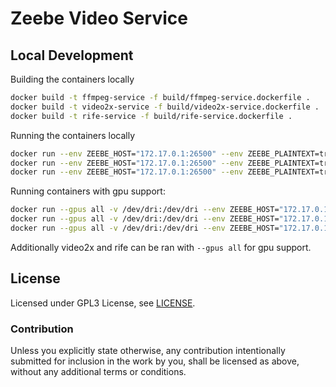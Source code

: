# Zeebe Video Service

## Local Development

Building the containers locally
```bash
docker build -t ffmpeg-service -f build/ffmpeg-service.dockerfile .
docker build -t video2x-service -f build/video2x-service.dockerfile .
docker build -t rife-service -f build/rife-service.dockerfile .
```

Running the containers locally
```bash
docker run --env ZEEBE_HOST="172.17.0.1:26500" --env ZEEBE_PLAINTEXT=true ffmpeg-service
docker run --env ZEEBE_HOST="172.17.0.1:26500" --env ZEEBE_PLAINTEXT=true video2x-service
docker run --env ZEEBE_HOST="172.17.0.1:26500" --env ZEEBE_PLAINTEXT=true rife-service
```

Running containers with gpu support:
```bash
docker run --gpus all -v /dev/dri:/dev/dri --env ZEEBE_HOST="172.17.0.1:26500" --env ZEEBE_PLAINTEXT=true ffmpeg-service
docker run --gpus all -v /dev/dri:/dev/dri --env ZEEBE_HOST="172.17.0.1:26500" --env ZEEBE_PLAINTEXT=true video2x-service
docker run --gpus all -v /dev/dri:/dev/dri --env ZEEBE_HOST="172.17.0.1:26500" --env ZEEBE_PLAINTEXT=true rife-service
```

Additionally video2x and rife can be ran with `--gpus all` for gpu support.

## License

Licensed under GPL3 License, see [LICENSE](LICENSE).

### Contribution

Unless you explicitly state otherwise, any contribution intentionally submitted for inclusion in the work by you, shall be licensed as above, without any additional terms or conditions.
